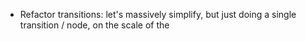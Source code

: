 


* Refactor transitions: let's massively simplify, but just doing a single
  transition / node, on the scale of the <g>

